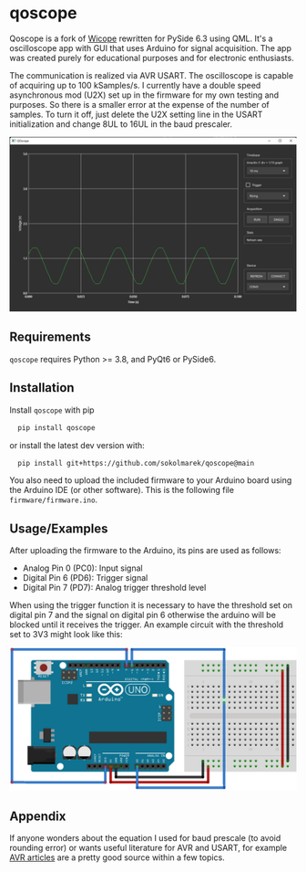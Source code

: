 
# qoscope

Qoscope is a fork of [Wicope](https://github.com/diepala/wicope) rewritten for PySide 6.3 using QML.
It's a oscilloscope app with GUI that uses Arduino for signal acquisition. 
The app was created purely for educational purposes and for electronic enthusiasts.

The communication is realized via AVR USART. 
The oscilloscope is capable of acquiring up to 100 kSamples/s.
I currently have a double speed asynchronous mod (U2X) set up in the firmware 
for my own testing and purposes. So there is a smaller error at the expense of the number of samples. 
To turn it off, just delete the U2X setting line in the USART initialization and change 8UL to 16UL 
in the baud prescaler. 

<p align="center">
  <img src="https://github.com/sokolmarek/qoscope/blob/main/assets/screenshot.png?raw=true" />
</p>


## Requirements

`qoscope` requires Python >= 3.8, and PyQt6 or PySide6.
## Installation

Install `qoscope` with pip

```bash
  pip install qoscope
```

or install the latest dev version with:
```bash
  pip install git+https://github.com/sokolmarek/qoscope@main
```

You also need to upload the included firmware to your Arduino board using the 
Arduino IDE (or other software). This is the following file `firmware/firmware.ino`.
    
## Usage/Examples

After uploading the firmware to the Arduino, its pins are used as follows:
* Analog Pin 0 (PC0): Input signal
* Digital Pin 6 (PD6): Trigger signal
* Digital Pin 7 (PD7): Analog trigger threshold level

When using the trigger function it is necessary to have the threshold set on digital 
pin 7 and the signal on digital pin 6 otherwise the arduino will be blocked until it 
receives the trigger. An example circuit with the threshold set to 3V3 might look like this:


<p align="center"> 
  <img src="https://github.com/sokolmarek/qoscope/blob/main/assets/diagram.png?raw=true" /> 
</p>




## Appendix

If anyone wonders about the equation I used for baud prescale (to avoid rounding error)
 or wants useful literature for AVR and USART, for example [AVR articles](http://www.fourwalledcubicle.com/AVRArticles.php) 
 are a pretty good source within a few topics.

